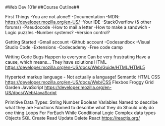 #Web Dev 101#
##Course Outline##

First Things
-You are not alone!!
-Documentation
-MDN: https://developer.mozilla.org/en-US/
-Your IDE
-StackOverflow (& other forums)
-Pseudocode
-How to mail a letter
-How to make a sandwich
-Logic puzzles
-Number systems?
-Version control?

Getting Started
-Gmail account
-Github account
-Codesandbox
-Visual Studio Code
-Extensions
-Codecademy
-Free code camp

Writing Code
Bugs
Happen to everyone
Can be very frustrating
Have a cause, which means...
They have solutions
HTML
https://developer.mozilla.org/en-US/docs/Web/Guide/HTML/HTML5

Hypertext markup language - Not actually a language!
Semantic HTML
CSS
https://developer.mozilla.org/en-US/docs/Web/CSS
Flexbox Froggy
Grid Garden
JavaScript
https://developer.mozilla.org/en-US/docs/Web/JavaScript

Primitive Data Types:
String
Number
Boolean
Variables
Named to describe what they are
Functions
Named to describe what they do
Should only do one thing
Loops
For
ForEach
While
Conditional Logic
Complex data types
Objects
SQL
Create
Read
Update
Delete
React
https://reactjs.org/
